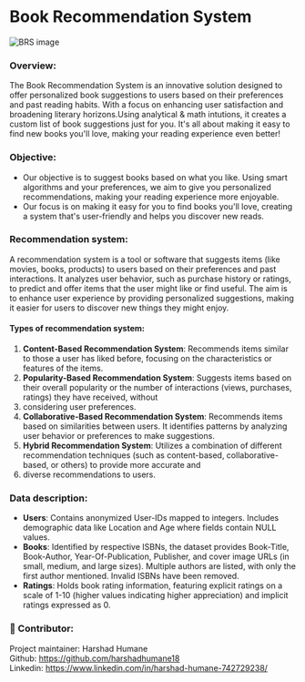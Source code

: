 # Book Recommendation System

![BRS image](https://github.com/harshadhumane18/Book-Recommendation-System/assets/150341445/a2ce8433-90d5-4790-aba0-5d806451518d)

### Overview:
The Book Recommendation System is an innovative solution designed to offer personalized book suggestions to users based on their preferences and past reading habits.
With a focus on enhancing user satisfaction and broadening literary horizons.Using analytical & math intutions, it creates a custom list of book suggestions just for you. It's 
all about making it easy to find new books you'll love, making your reading experience even better!

### Objective:
- Our objective is to suggest books based on what you like. Using smart algorithms and your preferences, we aim to give you personalized recommendations, making your reading experience 
more enjoyable. 
- Our focus is on making it easy for you to find books you'll love, creating a system that's user-friendly and helps you discover new reads.

### Recommendation system:
A recommendation system is a tool or software that suggests items (like movies, books, products) to users based on their preferences and past interactions. It analyzes user behavior, 
such as purchase history or ratings, to predict and offer items that the user might like or find useful. The aim is to enhance user experience by providing personalized suggestions,
making it easier for users to discover new things they might enjoy.

#### Types of recommendation system:
1. **Content-Based Recommendation System**: Recommends items similar to those a user has liked before, focusing on the characteristics or features of the items.
2. **Popularity-Based Recommendation System**: Suggests items based on their overall popularity or the number of interactions (views, purchases, ratings) they have received, without
3. considering user preferences.
4. **Collaborative-Based Recommendation System**: Recommends items based on similarities between users. It identifies patterns by analyzing user behavior or preferences to make suggestions.
5. **Hybrid Recommendation System**: Utilizes a combination of different recommendation techniques (such as content-based, collaborative-based, or others) to provide more accurate and
6. diverse recommendations to users.

### Data description:
- **Users**: Contains anonymized User-IDs mapped to integers. Includes demographic data like Location and Age where fields contain NULL values.  
- **Books**: Identified by respective ISBNs, the dataset provides Book-Title, Book-Author, Year-Of-Publication, Publisher, and cover image URLs (in small, medium, and large sizes). Multiple authors are listed, with only the first author mentioned. Invalid ISBNs have been removed.  
- **Ratings**: Holds book rating information, featuring explicit ratings on a scale of 1-10 (higher values indicating higher appreciation) and implicit ratings expressed as 0.  

### 🚀 Contributor:
Project maintainer: Harshad Humane  
Github: https://github.com/harshadhumane18  
Linkedin: https://www.linkedin.com/in/harshad-humane-742729238/
